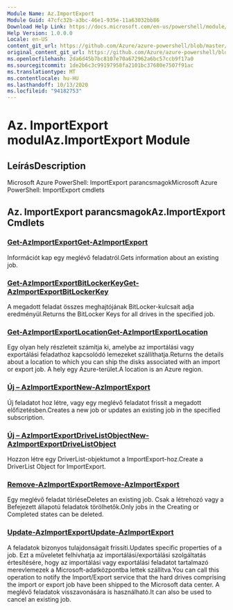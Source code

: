 ```yaml
---
Module Name: Az.ImportExport
Module Guid: 47cfc32b-a3bc-46e1-935e-11a63032bb86
Download Help Link: https://docs.microsoft.com/en-us/powershell/module/az.importexport
Help Version: 1.0.0.0
Locale: en-US
content_git_url: https://github.com/Azure/azure-powershell/blob/master/src/ImportExport/help/Az.ImportExport.md
original_content_git_url: https://github.com/Azure/azure-powershell/blob/master/src/ImportExport/help/Az.ImportExport.md
ms.openlocfilehash: 2da6d45b7bc8107e70a672962a6bc57ccb9f17a0
ms.sourcegitcommit: 1de2b6c3c99197958fa2101bc37680e7507f91ac
ms.translationtype: MT
ms.contentlocale: hu-HU
ms.lasthandoff: 10/13/2020
ms.locfileid: "94182753"
---
```

# <span data-ttu-id="4c8d0-101">Az. ImportExport modul</span><span class="sxs-lookup"><span data-stu-id="4c8d0-101">Az.ImportExport Module</span></span>
## <span data-ttu-id="4c8d0-102">Leírás</span><span class="sxs-lookup"><span data-stu-id="4c8d0-102">Description</span></span>
<span data-ttu-id="4c8d0-103">Microsoft Azure PowerShell: ImportExport parancsmagok</span><span class="sxs-lookup"><span data-stu-id="4c8d0-103">Microsoft Azure PowerShell: ImportExport cmdlets</span></span>

## <span data-ttu-id="4c8d0-104">Az. ImportExport parancsmagok</span><span class="sxs-lookup"><span data-stu-id="4c8d0-104">Az.ImportExport Cmdlets</span></span>
### [<span data-ttu-id="4c8d0-105">Get-AzImportExport</span><span class="sxs-lookup"><span data-stu-id="4c8d0-105">Get-AzImportExport</span></span>](Get-AzImportExport.md)
<span data-ttu-id="4c8d0-106">Információt kap egy meglévő feladatról.</span><span class="sxs-lookup"><span data-stu-id="4c8d0-106">Gets information about an existing job.</span></span>

### [<span data-ttu-id="4c8d0-107">Get-AzImportExportBitLockerKey</span><span class="sxs-lookup"><span data-stu-id="4c8d0-107">Get-AzImportExportBitLockerKey</span></span>](Get-AzImportExportBitLockerKey.md)
<span data-ttu-id="4c8d0-108">A megadott feladat összes meghajtójának BitLocker-kulcsait adja eredményül.</span><span class="sxs-lookup"><span data-stu-id="4c8d0-108">Returns the BitLocker Keys for all drives in the specified job.</span></span>

### [<span data-ttu-id="4c8d0-109">Get-AzImportExportLocation</span><span class="sxs-lookup"><span data-stu-id="4c8d0-109">Get-AzImportExportLocation</span></span>](Get-AzImportExportLocation.md)
<span data-ttu-id="4c8d0-110">Egy olyan hely részleteit számítja ki, amelybe az importálási vagy exportálási feladathoz kapcsolódó lemezeket szállíthatja.</span><span class="sxs-lookup"><span data-stu-id="4c8d0-110">Returns the details about a location to which you can ship the disks associated with an import or export job.</span></span>
<span data-ttu-id="4c8d0-111">A hely egy Azure-terület.</span><span class="sxs-lookup"><span data-stu-id="4c8d0-111">A location is an Azure region.</span></span>

### [<span data-ttu-id="4c8d0-112">Új – AzImportExport</span><span class="sxs-lookup"><span data-stu-id="4c8d0-112">New-AzImportExport</span></span>](New-AzImportExport.md)
<span data-ttu-id="4c8d0-113">Új feladatot hoz létre, vagy egy meglévő feladatot frissít a megadott előfizetésben.</span><span class="sxs-lookup"><span data-stu-id="4c8d0-113">Creates a new job or updates an existing job in the specified subscription.</span></span>

### [<span data-ttu-id="4c8d0-114">Új – AzImportExportDriveListObject</span><span class="sxs-lookup"><span data-stu-id="4c8d0-114">New-AzImportExportDriveListObject</span></span>](New-AzImportExportDriveListObject.md)
<span data-ttu-id="4c8d0-115">Hozzon létre egy DriverList-objektumot a ImportExport-hoz.</span><span class="sxs-lookup"><span data-stu-id="4c8d0-115">Create a DriverList Object for ImportExport.</span></span>

### [<span data-ttu-id="4c8d0-116">Remove-AzImportExport</span><span class="sxs-lookup"><span data-stu-id="4c8d0-116">Remove-AzImportExport</span></span>](Remove-AzImportExport.md)
<span data-ttu-id="4c8d0-117">Egy meglévő feladat törlése</span><span class="sxs-lookup"><span data-stu-id="4c8d0-117">Deletes an existing job.</span></span>
<span data-ttu-id="4c8d0-118">Csak a létrehozó vagy a Befejezett állapotú feladatok törölhetők.</span><span class="sxs-lookup"><span data-stu-id="4c8d0-118">Only jobs in the Creating or Completed states can be deleted.</span></span>

### [<span data-ttu-id="4c8d0-119">Update-AzImportExport</span><span class="sxs-lookup"><span data-stu-id="4c8d0-119">Update-AzImportExport</span></span>](Update-AzImportExport.md)
<span data-ttu-id="4c8d0-120">A feladatok bizonyos tulajdonságait frissíti.</span><span class="sxs-lookup"><span data-stu-id="4c8d0-120">Updates specific properties of a job.</span></span>
<span data-ttu-id="4c8d0-121">Ezt a műveletet felhívhatja az importálási/exportálási szolgáltatás értesítésére, hogy az importálási vagy exportálási feladatot tartalmazó merevlemezek a Microsoft-adatközpontba lettek szállítva.</span><span class="sxs-lookup"><span data-stu-id="4c8d0-121">You can call this operation to notify the Import/Export service that the hard drives comprising the import or export job have been shipped to the Microsoft data center.</span></span>
<span data-ttu-id="4c8d0-122">A meglévő feladatok visszavonására is használható.</span><span class="sxs-lookup"><span data-stu-id="4c8d0-122">It can also be used to cancel an existing job.</span></span>

